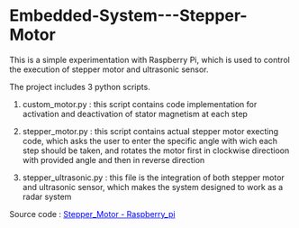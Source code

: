 # Embedded-System---Stepper-Motor
This is a simple experimentation with Raspberry Pi, 
which is used to control the execution of stepper motor and ultrasonic sensor.

The project includes 3 python scripts.
1. custom_motor.py :
      this script contains code implementation for activation and deactivation of stator magnetism at each step
      
2. stepper_motor.py :
      this script contains actual stepper motor execting code, 
      which asks the user to enter the specific angle with wich each step should be taken,
      and rotates the motor first in clockwise directioon with provided angle and then in reverse direction
      
3. stepper_ultrasonic.py :
      this file is the integration of both stepper motor and ultrasonic sensor, 
      which makes the system designed to work as a radar system
      
Source code : <a href="https://github.com/phileinSophos/Embedded_Systems/tree/master/Stepper_Motor%20-%20Raspberry_pi" style="color: blue;">Stepper_Motor - Raspberry_pi</a>
